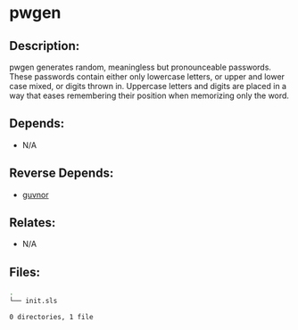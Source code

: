 # pwgen

## Description:

pwgen generates random, meaningless but pronounceable passwords. These passwords contain either only lowercase letters, or upper and lower case mixed, or digits thrown in. Uppercase letters and digits are placed in a way that eases remembering their position when memorizing only the word.

## Depends:

  -  N/A

## Reverse Depends:

  -  [guvnor](/salt/guvnor)

## Relates:

  -  N/A

## Files:

```bash
.
└── init.sls

0 directories, 1 file
```
